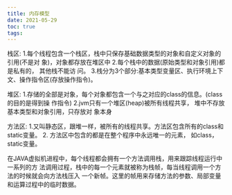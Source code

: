 ```yaml
---
title: 内存模型
date: 2021-05-29
toc: true
tags:
---
```



栈区: 1.每个线程包含一个栈区，栈中只保存基础数据类型的对象和自定义对象的引用(不是对 象)，对象都存放在堆区中 2.每个栈中的数据(原始类型和对象引用)都是私有的，
其他栈不能访 问。 3.栈分为3个部分:基本类型变量区、执行环境上下文、操作指令区(存放操作指令)。

堆区: 1.存储的全部是对象，每个对象都包含一个与之对应的class的信息。(class的目的是得到操 作指令) 2.jvm只有一个堆区(heap)被所有线程共享，
堆中不存放基本类型和对象引用，只存放对 象本身

方法区: 1.又叫静态区，跟堆一样，被所有的线程共享。方法区包含所有的class和static变量。 2. 方法区中包含的都是在整个程序中永远唯一的元素，
如class，static变量。



在JAVA虚拟机进程中，每个线程都会拥有一个方法调用栈，用来跟踪线程运行中一系列的方 法调用过程，栈中的每一个元素就被称为栈帧，每当线程调用一个方法的时候就会向方法栈压入 一个新帧。这里的帧用来存储方法的参数、局部变量和运算过程中的临时数据。
